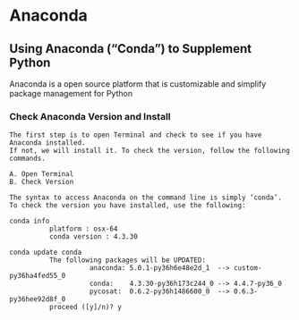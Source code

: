 # Anaconda

## Using Anaconda (“Conda”) to Supplement Python
Anaconda is a open source platform that is customizable and simplify package management for Python

### Check Anaconda Version and Install

```
The first step is to open Terminal and check to see if you have Anaconda installed. 
If not, we will install it. To check the version, follow the following commands.

A. Open Terminal
B. Check Version

The syntax to access Anaconda on the command line is simply ‘conda’. 
To check the version you have installed, use the following:

conda info
          platform : osx-64
          conda version : 4.3.30
          
conda update conda
          The following packages will be UPDATED:
                    anaconda: 5.0.1-py36h6e48e2d_1  --> custom-py36ha4fed55_0
                    conda:    4.3.30-py36h173c244_0 --> 4.4.7-py36_0         
                    pycosat:  0.6.2-py36h1486600_0  --> 0.6.3-py36hee92d8f_0 
          proceed ([y]/n)? y
```



